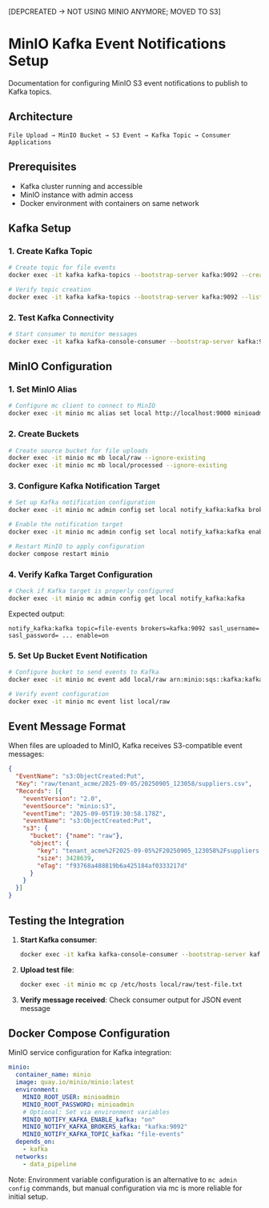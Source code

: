 [DEPCREATED -> NOT USING MINIO ANYMORE; MOVED TO S3]

# MinIO Kafka Event Notifications Setup

Documentation for configuring MinIO S3 event notifications to publish to Kafka topics.

## Architecture

```
File Upload → MinIO Bucket → S3 Event → Kafka Topic → Consumer Applications
```

## Prerequisites

- Kafka cluster running and accessible
- MinIO instance with admin access
- Docker environment with containers on same network

## Kafka Setup

### 1. Create Kafka Topic

```bash
# Create topic for file events
docker exec -it kafka kafka-topics --bootstrap-server kafka:9092 --create --topic file-events --partitions 1 --replication-factor 1

# Verify topic creation
docker exec -it kafka kafka-topics --bootstrap-server kafka:9092 --list
```

### 2. Test Kafka Connectivity

```bash
# Start consumer to monitor messages
docker exec -it kafka kafka-console-consumer --bootstrap-server kafka:9092 --topic file-events --from-beginning
```

## MinIO Configuration

### 1. Set MinIO Alias

```bash
# Configure mc client to connect to MinIO
docker exec -it minio mc alias set local http://localhost:9000 minioadmin minioadmin
```

### 2. Create Buckets

```bash
# Create source bucket for file uploads
docker exec -it minio mc mb local/raw --ignore-existing
docker exec -it minio mc mb local/processed --ignore-existing
```

### 3. Configure Kafka Notification Target

```bash
# Set up Kafka notification configuration
docker exec -it minio mc admin config set local notify_kafka:kafka brokers="kafka:9092" topic="file-events"

# Enable the notification target
docker exec -it minio mc admin config set local notify_kafka:kafka enable=on

# Restart MinIO to apply configuration
docker compose restart minio
```

### 4. Verify Kafka Target Configuration

```bash
# Check if Kafka target is properly configured
docker exec -it minio mc admin config get local notify_kafka:kafka
```

Expected output:
```
notify_kafka:kafka topic=file-events brokers=kafka:9092 sasl_username= sasl_password= ... enable=on
```

### 5. Set Up Bucket Event Notification

```bash
# Configure bucket to send events to Kafka
docker exec -it minio mc event add local/raw arn:minio:sqs::kafka:kafka --event put

# Verify event configuration
docker exec -it minio mc event list local/raw
```

## Event Message Format

When files are uploaded to MinIO, Kafka receives S3-compatible event messages:

```json
{
  "EventName": "s3:ObjectCreated:Put",
  "Key": "raw/tenant_acme/2025-09-05/20250905_123058/suppliers.csv",
  "Records": [{
    "eventVersion": "2.0",
    "eventSource": "minio:s3",
    "eventTime": "2025-09-05T19:30:58.178Z",
    "eventName": "s3:ObjectCreated:Put",
    "s3": {
      "bucket": {"name": "raw"},
      "object": {
        "key": "tenant_acme%2F2025-09-05%2F20250905_123058%2Fsuppliers.csv",
        "size": 3428639,
        "eTag": "f93768a488819b6a425184af0333217d"
      }
    }
  }]
}
```

## Testing the Integration

1. **Start Kafka consumer**:
   ```bash
   docker exec -it kafka kafka-console-consumer --bootstrap-server kafka:9092 --topic file-events --from-beginning
   ```

2. **Upload test file**:
   ```bash
   docker exec -it minio mc cp /etc/hosts local/raw/test-file.txt
   ```

3. **Verify message received**: Check consumer output for JSON event message

## Docker Compose Configuration

MinIO service configuration for Kafka integration:

```yaml
minio:
  container_name: minio
  image: quay.io/minio/minio:latest
  environment:
    MINIO_ROOT_USER: minioadmin
    MINIO_ROOT_PASSWORD: minioadmin
    # Optional: Set via environment variables
    MINIO_NOTIFY_KAFKA_ENABLE_kafka: "on"
    MINIO_NOTIFY_KAFKA_BROKERS_kafka: "kafka:9092"
    MINIO_NOTIFY_KAFKA_TOPIC_kafka: "file-events"
  depends_on:
    - kafka
  networks:
    - data_pipeline
```

Note: Environment variable configuration is an alternative to `mc admin config` commands, but manual configuration via mc is more reliable for initial setup.